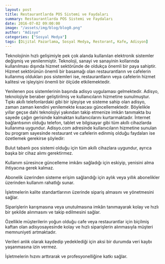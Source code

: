 ```yaml
---
layout: post
title: Restaurantlarda POS Sistemi ve Faydaları
summary: Restaurantlarda POS Sistemi ve Faydaları
date: 2016-07-02 09:00:00
image: "/assets/img/blog/blog0.png"
author: "Adisyo"
categories: ["Sosyal Medya"]
tags: [Dijital Pazarlama, Sosyal Medya, Restorant, Kafe, Adisyon]
---
```

Teknolojinin hızlı gelişimiyle pek çok alanda kullanılan elektronik sistemler değişmiş ve yenilenmiştir. Teknoloji, sanayi ve sanayinin kollarında kullanılması dışında hizmet sektöründe de oldukça önemli bir paya sahiptir. Hizmet sektörünün önemli bir basamağı olan restaurantların ve cafelerin kullanmış oldukları pos sistemleri ise, restaurantların veya cafelerin hizmet kalitesi ve işleyişini önemli bir ölçüde etkilemektedir.


Yenilenen pos sistemlerinin başında adisyo uygulaması gelmektedir. Adisyo, teknolojiyle beraber geliştirilmiş ve kullanıcıların hizmetine sunulmuştur. Tıpkı akıllı telefonlardaki gibi bir işleyişe ve sisteme sahip olan adisyo, zaman zaman kendini yenilemekte kısacası güncellemektedir. Böylelikle yıllar geçse dahi teknolojiyi yakından takip etmenize imkân tanımakta bu sayede çağın gerisinde kalmaktan kullanıcılarını kurtarmaktadır. İnternet bağlantısının olduğu telefon, tablet ve bilgisayar gibi tüm akıllı cihazlarda kullanıma uygundur. Adisyo.com adresinde kullanıcıların hizmetine sunulan bu program sayesinde restaurant ve cafelerin edinmiş olduğu faydaları ise  özetlemek gerekirse şöyledir:


Bulut tabanlı pos sistemi olduğu için tüm akıllı cihazlara uygundur, ayrıca başka bir cihaz alımı gerektirmez.

Kullanım süresince güncelleme imkânı sağladığı için eskiyip, yenisini alma ihtiyacına gerek kalmaz.

Abonelik üzerinden sisteme erişim sağlandığı için aylık veya yıllık abonelikler üzerinden kullanım rahatlığı sunar.

İşletmelerin kalite standartlarının üzerinde sipariş almasını ve yönetmesini sağlar.

Siparişlerin karışmasına veya unutulmasına imkân tanımayarak kolay ve hızlı bir şekilde alınmasını ve takip edilmesini sağlar.

Özellikle müşterilerin yoğun olduğu cafe veya restaurantlar için biçilmiş kaftan olan adisyosayesinde kolay ve hızlı siparişlerin alınmasıyla müşteri memnuniyeti artmaktadır.

Verileri anlık olarak kaydedip yedeklediği için aksi bir durumda veri kaybı yaşanmasına izin vermez.

İşletmelerin hızını arttırarak ve profesyonelliğine katkı sağlar.